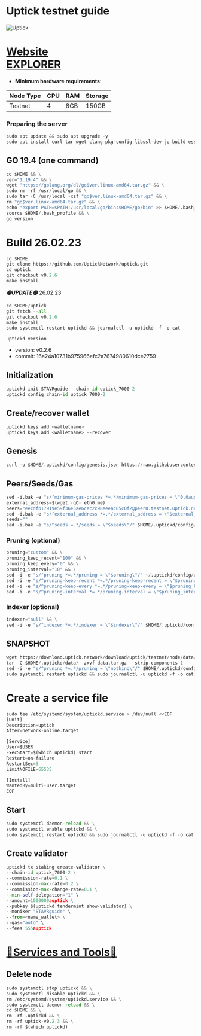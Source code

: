 # Uptick testnet guide

![Uptick](https://user-images.githubusercontent.com/44331529/180614523-9a7e76e9-9243-4f38-8938-1cdaa13e2cf6.png)

[Website](https://uptick.network/ ) \
[EXPLORER](https://explorer.stavr.tech/uptick/staking)
=
- **Minimum hardware requirements**:

| Node Type |CPU | RAM  | Storage  | 
|-----------|----|------|----------|
| Testnet   |   4| 8GB  | 150GB    |

### Preparing the server
```python
sudo apt update && sudo apt upgrade -y
sudo apt install curl tar wget clang pkg-config libssl-dev jq build-essential bsdmainutils git make ncdu gcc git jq chrony liblz4-tool -y
```

## GO 19.4 (one command)
```python
cd $HOME && \
ver="1.19.4" && \
wget "https://golang.org/dl/go$ver.linux-amd64.tar.gz" && \
sudo rm -rf /usr/local/go && \
sudo tar -C /usr/local -xzf "go$ver.linux-amd64.tar.gz" && \
rm "go$ver.linux-amd64.tar.gz" && \
echo "export PATH=$PATH:/usr/local/go/bin:$HOME/go/bin" >> $HOME/.bash_profile && \
source $HOME/.bash_profile && \
go version
```

# Build 26.02.23
```python
cd $HOME
git clone https://github.com/UptickNetwork/uptick.git
cd uptick
git checkout v0.2.6
make install
```
*******🟢UPDATE🟢******* 26.02.23
```python
cd $HOME/uptick
git fetch --all
git checkout v0.2.6
make install
sudo systemctl restart uptickd && journalctl -u uptickd -f -o cat
```

`uptickd version`
+ version: v0.2.6
+ commit: 16a24a10731b975966efc2a7674980610dce2759

## Initialization
```python
uptickd init STAVRguide --chain-id uptick_7000-2
uptickd config chain-id uptick_7000-2
```

## Create/recover wallet
```python
uptickd keys add <walletname>
uptickd keys add <walletname> --recover
```

## Genesis
```python
curl -o $HOME/.uptickd/config/genesis.json https://raw.githubusercontent.com/UptickNetwork/uptick-testnet/main/uptick_7000-2/genesis.json
```

## Peers/Seeds/Gas
```python
sed -i.bak -e "s/^minimum-gas-prices *=.*/minimum-gas-prices = \"0.0auptick\"/;" ~/.uptickd/config/app.toml
external_address=$(wget -qO- eth0.me)
peers="eecdfb17919e59f36e5ae6cec2c98eeeac05c0f2@peer0.testnet.uptick.network:26656,178727600b61c055d9b594995e845ee9af08aa72@peer1.testnet.uptick.network:26656,f97a75fb69d3a5fe893dca7c8d238ccc0bd66a8f@uptick-seed.p2p.brocha.in:30554,94b63fddfc78230f51aeb7ac34b9fb86bd042a77@uptick-testnet-rpc.p2p.brocha.in:30556,902a93963c96589432ee3206944cdba392ae5c2d@65.108.42.105:27656"
sed -i.bak -e "s/^external_address *=.*/external_address = \"$external_address:26656\"/; s/^persistent_peers *=.*/persistent_peers = \"$peers\"/" $HOME/.uptickd/config/config.toml
seeds=""
sed -i.bak -e "s/^seeds =.*/seeds = \"$seeds\"/" $HOME/.uptickd/config/config.toml
```

### Pruning (optional)
```python
pruning="custom" && \
pruning_keep_recent="100" && \
pruning_keep_every="0" && \
pruning_interval="10" && \
sed -i -e "s/^pruning *=.*/pruning = \"$pruning\"/" ~/.uptickd/config/app.toml && \
sed -i -e "s/^pruning-keep-recent *=.*/pruning-keep-recent = \"$pruning_keep_recent\"/" ~/.uptickd/config/app.toml && \
sed -i -e "s/^pruning-keep-every *=.*/pruning-keep-every = \"$pruning_keep_every\"/" ~/.uptickd/config/app.toml && \
sed -i -e "s/^pruning-interval *=.*/pruning-interval = \"$pruning_interval\"/" ~/.uptickd/config/app.toml
```

### Indexer (optional)
```python
indexer="null" && \
sed -i -e "s/^indexer *=.*/indexer = \"$indexer\"/" $HOME/.uptickd/config/config.toml
```

## SNAPSHOT
```python
wget https://download.uptick.network/download/uptick/testnet/node/data/data.tar.gz
tar -C $HOME/.uptickd/data/ -zxvf data.tar.gz --strip-components 1
sed -i -e "s/^pruning *=.*/pruning = \"nothing\"/" $HOME/.uptickd/config/app.toml
sudo systemctl restart uptickd && sudo journalctl -u uptickd -f -o cat
```

# Create a service file
```python
sudo tee /etc/systemd/system/uptickd.service > /dev/null <<EOF
[Unit]
Description=uptick
After=network-online.target

[Service]
User=$USER
ExecStart=$(which uptickd) start
Restart=on-failure
RestartSec=3
LimitNOFILE=65535

[Install]
WantedBy=multi-user.target
EOF
```

## Start
```python
sudo systemctl daemon-reload && \
sudo systemctl enable uptickd && \
sudo systemctl restart uptickd && sudo journalctl -u uptickd -f -o cat
```

## Create validator
```python
uptickd tx staking create-validator \
--chain-id uptick_7000-2 \
--commission-rate=0.1 \
--commission-max-rate=0.2 \
--commission-max-change-rate=0.1 \
--min-self-delegation="1" \
--amount=1000000auptick \
--pubkey $(uptickd tendermint show-validator) \
--moniker "STAVRguide" \
--from=<name_wallet> \
--gas="auto" \
--fees 555auptick
```

[🧩Services and Tools🧩](https://github.com/obajay/StateSync-snapshots/tree/main/Projects/Uptick)
=

## Delete node
```python
sudo systemctl stop uptickd && \
sudo systemctl disable uptickd && \
rm /etc/systemd/system/uptickd.service && \
sudo systemctl daemon-reload && \
cd $HOME && \
rm -rf .uptickd && \
rm -rf uptick-v0.2.3 && \
rm -rf $(which uptickd)
```

